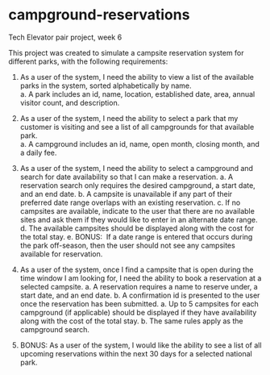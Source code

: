# campground-reservations
Tech Elevator pair project, week 6

This project was created to simulate a campsite reservation system for different parks, with the following requirements:

1. As a user of the system, I need the ability to view a list of the available parks in the system, sorted alphabetically by name.  
a. A park includes an id, name, location, established date, area, annual visitor count, and description. 
 
2. As a user of the system, I need the ability to select a park that my customer is visiting and see a list of all campgrounds for that available park.  
a. A campground includes an id, name, open month, closing month, and a daily fee. 
 
3. As a user of the system, I need the ability to select a campground and search for date availability so that I can make a reservation. 
a. A reservation search only requires the desired campground, a start date, and an end date. 
b. A campsite is unavailable if any part of their preferred date range overlaps with an existing reservation. 
c. If no campsites are available, indicate to the user that there are no available sites and ask them if they would like to enter in an alternate date range. 
d. The available campsites should be displayed along with the cost for the total stay. 
e. BONUS:
​ If a date range is entered that occurs during the park off-season, then the user should not see any campsites available for reservation. 
 
4. As a user of the system, once I find a campsite that is open during the time window I am looking for, I need the ability to book a reservation at a selected campsite. 
a. A reservation requires a name to reserve under, a start date, and an end date. 
b. A confirmation id is presented to the user once the reservation has been submitted. 
a. Up to 5 campsites for each campground (if applicable) should be displayed if they have availability along with the cost of the total stay. 
b. The same rules apply as the campground search. 
 
6. BONUS: As a user of the system, I would like the ability to see a list of all upcoming reservations within the next 30 days for a selected national park. 
